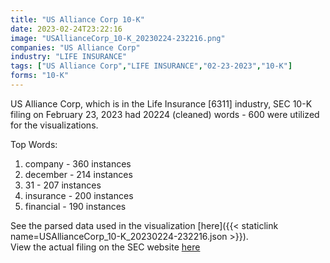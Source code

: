 ```yaml
---
title: "US Alliance Corp 10-K"
date: 2023-02-24T23:22:16
image: "USAllianceCorp_10-K_20230224-232216.png"
companies: "US Alliance Corp"
industry: "LIFE INSURANCE"
tags: ["US Alliance Corp","LIFE INSURANCE","02-23-2023","10-K"]
forms: "10-K"
---
```

US Alliance Corp, which is in the Life Insurance [6311] industry, SEC 10-K filing on February 23, 2023 had 20224 (cleaned) words - 600 were utilized for the visualizations.

Top Words:
1. company - 360 instances
2. december - 214 instances
3. 31 - 207 instances
4. insurance - 200 instances
5. financial - 190 instances


See the parsed data used in the visualization [here]({{< staticlink name=USAllianceCorp_10-K_20230224-232216.json >}}).  
View the actual filing on the SEC website [here](https://www.sec.gov/Archives/edgar/data/1463913/0001437749-23-004355.txt)